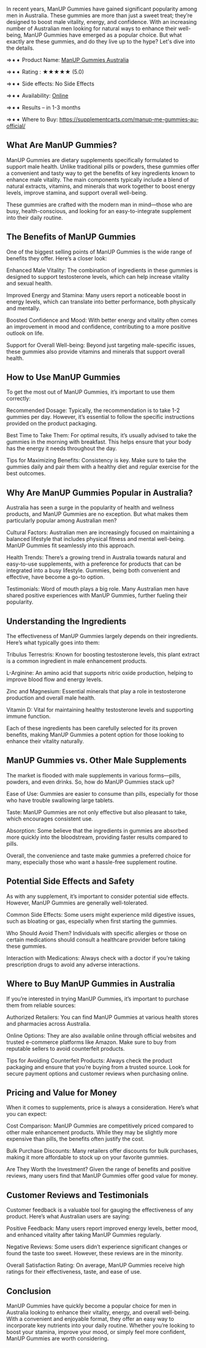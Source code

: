 In recent years, ManUP Gummies have gained significant popularity among men in Australia. These gummies are more than just a sweet treat; they’re designed to boost male vitality, energy, and confidence. With an increasing number of Australian men looking for natural ways to enhance their well-being, ManUP Gummies have emerged as a popular choice. But what exactly are these gummies, and do they live up to the hype? Let's dive into the details.

⇒➧➧ Product Name: [ManUP Gummies Australia](https://supplementcarts.com/manup-me-gummies-au-official/)

⇒➧➧ Rating : ★★★★★ (5.0)

⇒➧➧ Side effects: No Side Effects

⇒➧➧ Availability: [Online](https://supplementcarts.com/manup-me-gummies-au-official/)

⇒➧➧ Results – in 1-3 months

⇒➧➧ Where to Buy: https://supplementcarts.com/manup-me-gummies-au-official/

## What Are ManUP Gummies?
ManUP Gummies are dietary supplements specifically formulated to support male health. Unlike traditional pills or powders, these gummies offer a convenient and tasty way to get the benefits of key ingredients known to enhance male vitality. The main components typically include a blend of natural extracts, vitamins, and minerals that work together to boost energy levels, improve stamina, and support overall well-being.

These gummies are crafted with the modern man in mind—those who are busy, health-conscious, and looking for an easy-to-integrate supplement into their daily routine.

## The Benefits of ManUP Gummies
One of the biggest selling points of ManUP Gummies is the wide range of benefits they offer. Here’s a closer look:

Enhanced Male Vitality: The combination of ingredients in these gummies is designed to support testosterone levels, which can help increase vitality and sexual health.

Improved Energy and Stamina: Many users report a noticeable boost in energy levels, which can translate into better performance, both physically and mentally.

Boosted Confidence and Mood: With better energy and vitality often comes an improvement in mood and confidence, contributing to a more positive outlook on life.

Support for Overall Well-being: Beyond just targeting male-specific issues, these gummies also provide vitamins and minerals that support overall health.

## How to Use ManUP Gummies
To get the most out of ManUP Gummies, it’s important to use them correctly:

Recommended Dosage: Typically, the recommendation is to take 1-2 gummies per day. However, it’s essential to follow the specific instructions provided on the product packaging.

Best Time to Take Them: For optimal results, it’s usually advised to take the gummies in the morning with breakfast. This helps ensure that your body has the energy it needs throughout the day.

Tips for Maximizing Benefits: Consistency is key. Make sure to take the gummies daily and pair them with a healthy diet and regular exercise for the best outcomes.

## Why Are ManUP Gummies Popular in Australia?
Australia has seen a surge in the popularity of health and wellness products, and ManUP Gummies are no exception. But what makes them particularly popular among Australian men?

Cultural Factors: Australian men are increasingly focused on maintaining a balanced lifestyle that includes physical fitness and mental well-being. ManUP Gummies fit seamlessly into this approach.

Health Trends: There’s a growing trend in Australia towards natural and easy-to-use supplements, with a preference for products that can be integrated into a busy lifestyle. Gummies, being both convenient and effective, have become a go-to option.

Testimonials: Word of mouth plays a big role. Many Australian men have shared positive experiences with ManUP Gummies, further fueling their popularity.


## Understanding the Ingredients
The effectiveness of ManUP Gummies largely depends on their ingredients. Here’s what typically goes into them:

Tribulus Terrestris: Known for boosting testosterone levels, this plant extract is a common ingredient in male enhancement products.

L-Arginine: An amino acid that supports nitric oxide production, helping to improve blood flow and energy levels.

Zinc and Magnesium: Essential minerals that play a role in testosterone production and overall male health.

Vitamin D: Vital for maintaining healthy testosterone levels and supporting immune function.

Each of these ingredients has been carefully selected for its proven benefits, making ManUP Gummies a potent option for those looking to enhance their vitality naturally.

## ManUP Gummies vs. Other Male Supplements
The market is flooded with male supplements in various forms—pills, powders, and even drinks. So, how do ManUP Gummies stack up?

Ease of Use: Gummies are easier to consume than pills, especially for those who have trouble swallowing large tablets.

Taste: ManUP Gummies are not only effective but also pleasant to take, which encourages consistent use.

Absorption: Some believe that the ingredients in gummies are absorbed more quickly into the bloodstream, providing faster results compared to pills.

Overall, the convenience and taste make gummies a preferred choice for many, especially those who want a hassle-free supplement routine.

## Potential Side Effects and Safety
As with any supplement, it’s important to consider potential side effects. However, ManUP Gummies are generally well-tolerated.

Common Side Effects: Some users might experience mild digestive issues, such as bloating or gas, especially when first starting the gummies.

Who Should Avoid Them? Individuals with specific allergies or those on certain medications should consult a healthcare provider before taking these gummies.

Interaction with Medications: Always check with a doctor if you’re taking prescription drugs to avoid any adverse interactions.

## Where to Buy ManUP Gummies in Australia
If you’re interested in trying ManUP Gummies, it’s important to purchase them from reliable sources:

Authorized Retailers: You can find ManUP Gummies at various health stores and pharmacies across Australia.

Online Options: They are also available online through official websites and trusted e-commerce platforms like Amazon. Make sure to buy from reputable sellers to avoid counterfeit products.

Tips for Avoiding Counterfeit Products: Always check the product packaging and ensure that you’re buying from a trusted source. Look for secure payment options and customer reviews when purchasing online.

## Pricing and Value for Money
When it comes to supplements, price is always a consideration. Here’s what you can expect:

Cost Comparison: ManUP Gummies are competitively priced compared to other male enhancement products. While they may be slightly more expensive than pills, the benefits often justify the cost.

Bulk Purchase Discounts: Many retailers offer discounts for bulk purchases, making it more affordable to stock up on your favorite gummies.

Are They Worth the Investment? Given the range of benefits and positive reviews, many users find that ManUP Gummies offer good value for money.

## Customer Reviews and Testimonials
Customer feedback is a valuable tool for gauging the effectiveness of any product. Here’s what Australian users are saying:

Positive Feedback: Many users report improved energy levels, better mood, and enhanced vitality after taking ManUP Gummies regularly.

Negative Reviews: Some users didn’t experience significant changes or found the taste too sweet. However, these reviews are in the minority.

Overall Satisfaction Rating: On average, ManUP Gummies receive high ratings for their effectiveness, taste, and ease of use.


## Conclusion
ManUP Gummies have quickly become a popular choice for men in Australia looking to enhance their vitality, energy, and overall well-being. With a convenient and enjoyable format, they offer an easy way to incorporate key nutrients into your daily routine. Whether you’re looking to boost your stamina, improve your mood, or simply feel more confident, ManUP Gummies are worth considering.
